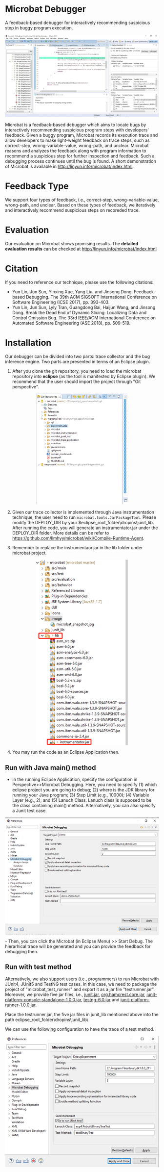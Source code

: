 # Microbat Debugger
A feedback-based debugger for interactively recommending suspicious step in buggy program execution.  

![Snapshot of Microbat](/microbat/image/microbat_snapshot.jpg?raw=true "Snapshot of Microbat")

Microbat is a feedback-based debugger which aims to locate bugs by interactively recommending suspicious program steps with developers' feedback. Given a buggy program, Microbat records its execution trace and allow developers to make light-weight feedback on trace steps, such as correct-step, wrong-variable-value, wrong-path, and unclear. Microbat reasons and analyzes the feedback along with program information to recommend a suspicious step for further inspection and feedback. Such a debugging process continues until the bug is found. A short demonstration of Microbat is available in http://linyun.info/microbat/index.html.

# Feedback Type
We support four types of feedback, i.e., correct-step, wrong-variable-value, wrong-path, and unclear. Based on these types of feedback, we iteratively and interactively recommend suspicious steps on recoreded trace.

# Evaluation
Our evaluation on Microbat shows promising results. The __detailed evaluation results__ can be checked at http://linyun.info/microbat/index.html

# Citation
If you need to reference our technique, please use the following citations:

- Yun Lin, Jun Sun, Yinxing Xue, Yang Liu, and Jinsong Dong. Feedback-based Debugging. The 39th ACM SIGSOFT International Conference on Software Engineering (ICSE 2017), pp. 393-403.
- Yun Lin, Jun Sun, Lyly Tran, Guangdong Bai, Haijun Wang, and Jinsong Dong. Break the Dead End of Dynamic Slicing: Localizing Data and Control Omission Bug. The 33rd IEEE/ACM International Conference on Automated Software Engineering (ASE 2018), pp. 509-519.

# Installation
Our debugger can be divided into two parts: trace collector and the bug inference engine. Two parts are presented in terms of an Eclipse plugin. 
1. After you clone the git repository, you need to load the microbat repository into __eclipse__ (as the tool is manifested by Eclipse plugin). We recommend that the user should import the project through "Git perspective".
<p align="center">
  <img src="/microbat/image/f1.png" width="300">
</p>

2. Given our trace collector is implemented through Java instrumentation technique, the user need to run `microbat.tools.JarPackageTool`. 
Please modify the DEPLOY_DIR by your $eclipse_root_folder\dropins\junit_lib\. After running the code, you will generate an instrumentator.jar under the DEPLOY_DIR folder.
More details can be refer to https://github.com/llmhyy/microbat/wiki/Compile-Runtime-Agent.

3. Remember to replace the instrumentaor.jar in the lib folder under microbat project.
<p align="center">
  <img src="/microbat/image/f2.png" width="300" align="center">
</p>

4. You may run the code as an Eclipse Application then.

## Run with Java main() method
- In the running Eclipse Application, specify the configuration in Perspective>>Microbat Debugging. Here, you need to specify (1) which eclipse project you are going to debug; (2) where is the JDK library for running your Java program; (3) Step Limit (e.g., 10000); (4) Variable Layer (e.g., 2); and (5) Lanuch Class. Lanuch class is supposed to be the class containing main() method. Alternatively, you can also speicify a Junit test case.
<p align="center">
  <img src="/microbat/image/f3.png" width="700" align="center">
</p>
- Then, you can click the Microbat (in Eclipse Menu) >> Start Debug. The hierarhical trace will be generated and you can provide the feedback for debugging then.

## Run with test method
Alternatively, we also support users (i.e., programmers) to run Microbat with JUnit4, JUnit5 and TestNG test cases. 
In this case, we need to package the project of "microbat_test_runner" and export it as a jar file "testrunner.jar".
Moreover, we provide five jar files, i.e., [junit.jar](/microbat/junit_lib/junit.jar), [org.hamcrest.core.jar](/microbat/junit_lib/org.hamcrest.core.jar), [junit-platform-console-standalone-1.0.0.jar](/microbat/junit_lib/junit-platform-console-standalone-1.0.0.jar), [testng-6.0.jar](/microbat/junit_lib/testng-6.0.jar) and [junit-platform-runner-1.0.0.jar](/microbat/junit_lib/junit-platform-runner-1.0.0.jar).

Place the testrunner.jar, the five jar files in junit_lib mentioned above into the path eclipse_root_folder\dropins\junit_lib\

We can use the following configuration to have the trace of a test method.
<p align="center">
  <img src="/microbat/image/junit-trace.png" width="700" align="center">
</p>
